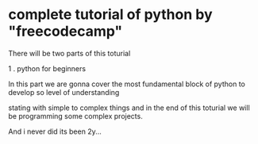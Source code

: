 # complete tutorial of python by "freecodecamp"

There will be two parts of this toturial

1 . python for beginners 

In this part we are gonna cover the most fundamental block of python to develop so level of understanding 

stating with simple to complex things and in the end of this toturial we will be programming some complex projects.

And i never did its been 2y...